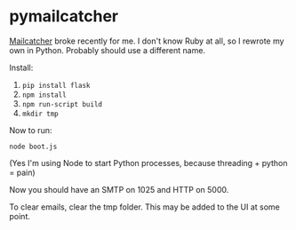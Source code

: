 # pymailcatcher

[Mailcatcher](mailcatcher.me) broke recently for me. I don't know Ruby at all, so I
rewrote my own in Python. Probably should use a different name.

Install:

1. `pip install flask`
2. `npm install`
3. `npm run-script build`
4. `mkdir tmp`

Now to run:

    node boot.js

(Yes I'm using Node to start Python processes, because threading + python = pain)

Now you should have an SMTP on 1025 and HTTP on 5000.

To clear emails, clear the tmp folder. This may be added to the UI at some point.
